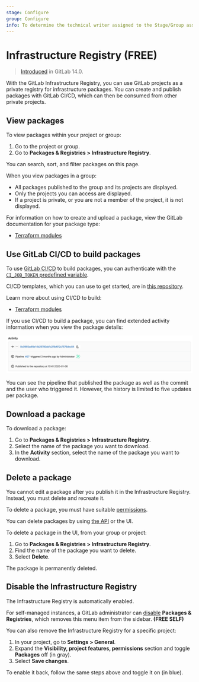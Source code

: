 ```yaml
---
stage: Configure
group: Configure
info: To determine the technical writer assigned to the Stage/Group associated with this page, see https://about.gitlab.com/handbook/engineering/ux/technical-writing/#assignments
---
```


# Infrastructure Registry **(FREE)**

> [Introduced](https://gitlab.com/groups/gitlab-org/-/epics/3221) in GitLab 14.0.

With the GitLab Infrastructure Registry, you can use GitLab projects as a
private registry for infrastructure packages. You can create and publish
packages with GitLab CI/CD, which can then be consumed from other private
projects.

## View packages

To view packages within your project or group:

1. Go to the project or group.
1. Go to **Packages & Registries > Infrastructure Registry**.

You can search, sort, and filter packages on this page.

When you view packages in a group:

- All packages published to the group and its projects are displayed.
- Only the projects you can access are displayed.
- If a project is private, or you are not a member of the project, it is not displayed.

For information on how to create and upload a package, view the GitLab
documentation for your package type:

- [Terraform modules](../terraform_module_registry/index.md)

## Use GitLab CI/CD to build packages

To use [GitLab CI/CD](../../../ci/README.md) to build packages, you can
authenticate with the [`CI_JOB_TOKEN` predefined variable](../../../ci/variables/predefined_variables.md).

CI/CD templates, which you can use to get started, are in [this repository](https://gitlab.com/gitlab-org/gitlab/-/tree/master/lib/gitlab/ci/templates).

Learn more about using CI/CD to build:

- [Terraform modules](../terraform_module_registry/index.md#publish-a-terraform-module-by-using-cicd)

If you use CI/CD to build a package, you can find extended activity information
when you view the package details:

![Package CI/CD activity](../package_registry/img/package_activity_v12_10.png)

You can see the pipeline that published the package as well as the commit and the user who triggered it. However, the history is limited to five updates per package.

## Download a package

To download a package:

1. Go to **Packages & Registries > Infrastructure Registry**.
1. Select the name of the package you want to download.
1. In the **Activity** section, select the name of the package you want to download.

## Delete a package

You cannot edit a package after you publish it in the Infrastructure Registry. Instead, you
must delete and recreate it.

To delete a package, you must have suitable [permissions](../../permissions.md).

You can delete packages by using [the API](../../../api/packages.md#delete-a-project-package) or the UI.

To delete a package in the UI, from your group or project:

1. Go to **Packages & Registries > Infrastructure Registry**.
1. Find the name of the package you want to delete.
1. Select **Delete**.

The package is permanently deleted.

## Disable the Infrastructure Registry

The Infrastructure Registry is automatically enabled.

For self-managed instances, a GitLab administrator can
[disable](../../../administration/packages/index.md) **Packages & Registries**,
which removes this menu item from the sidebar. **(FREE SELF)**

You can also remove the Infrastructure Registry for a specific project:

1. In your project, go to **Settings > General**.
1. Expand the **Visibility, project features, permissions** section and toggle **Packages** off (in gray).
1. Select **Save changes**.

To enable it back, follow the same steps above and toggle it on (in blue).
